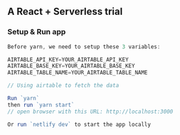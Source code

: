## A React + Serverless trial


### Setup & Run app

```js
Before yarn, we need to setup these 3 variables:

AIRTABLE_API_KEY=YOUR_AIRTABLE_API_KEY
AIRTABLE_BASE_KEY=YOUR_AIRTABLE_BASE_KEY
AIRTABLE_TABLE_NAME=YOUR_AIRTABLE_TABLE_NAME

// Using airtable to fetch the data

Run `yarn`
then run `yarn start`
// open browser with this URL: http://localhost:3000

Or run `netlify dev` to start the app locally
```

